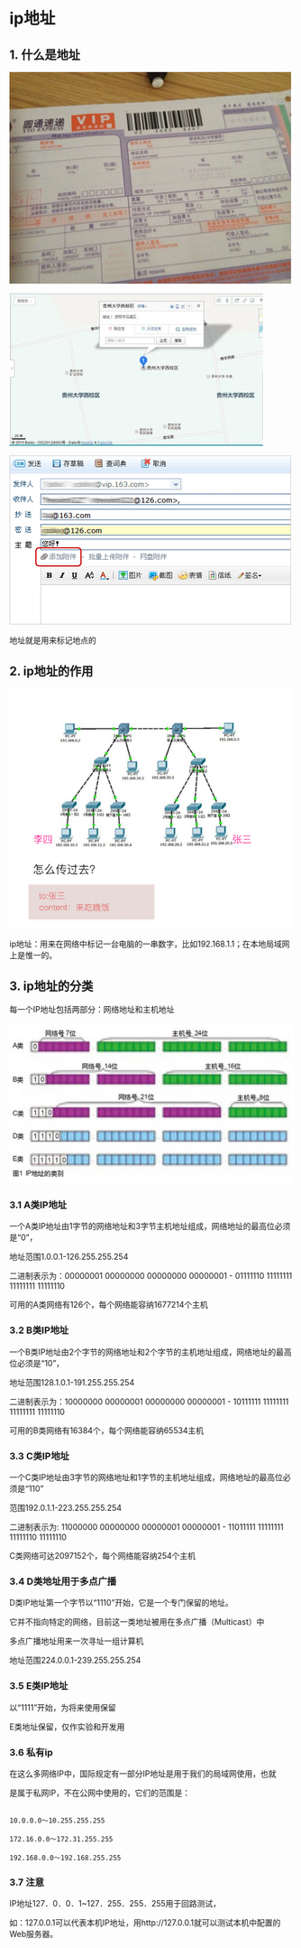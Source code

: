 # ip地址

## 1. 什么是地址

![](/assets/48540923dd54564e68eb7736b0de9c82d1584f37.jpg)

![](/assets/f9198618367adab4ad620fd48dd4b31c8601e4f3.jpg)

![](/assets/20080912165602a741d.png)

地址就是用来标记地点的

## 2. ip地址的作用

![](/assets/Snip20160901_60.png)

ip地址：用来在网络中标记一台电脑的一串数字，比如192.168.1.1；在本地局域网上是惟一的。

## 3. ip地址的分类

每一个IP地址包括两部分：网络地址和主机地址

![](/assets/ip地址.jpg)

### 3.1 A类IP地址

一个A类IP地址由1字节的网络地址和3字节主机地址组成，网络地址的最高位必须是“0”，

地址范围1.0.0.1-126.255.255.254

二进制表示为：00000001 00000000 00000000 00000001 - 01111110 11111111 11111111 11111110

可用的A类网络有126个，每个网络能容纳1677214个主机

### 3.2 B类IP地址

一个B类IP地址由2个字节的网络地址和2个字节的主机地址组成，网络地址的最高位必须是“10”，

地址范围128.1.0.1-191.255.255.254

二进制表示为：10000000 00000001 00000000 00000001 - 10111111 11111111 11111111 11111110

可用的B类网络有16384个，每个网络能容纳65534主机

### 3.3 C类IP地址

一个C类IP地址由3字节的网络地址和1字节的主机地址组成，网络地址的最高位必须是“110”

范围192.0.1.1-223.255.255.254

二进制表示为: 11000000 00000000 00000001 00000001 - 11011111 11111111 11111110 11111110

C类网络可达2097152个，每个网络能容纳254个主机

### 3.4 D类地址用于多点广播

D类IP地址第一个字节以“1110”开始，它是一个专门保留的地址。

它并不指向特定的网络，目前这一类地址被用在多点广播（Multicast）中

多点广播地址用来一次寻址一组计算机

地址范围224.0.0.1-239.255.255.254

### 3.5 E类IP地址

以“1111”开始，为将来使用保留

E类地址保留，仅作实验和开发用

### 3.6 私有ip

在这么多网络IP中，国际规定有一部分IP地址是用于我们的局域网使用，也就

是属于私网IP，不在公网中使用的，它们的范围是：

```

10.0.0.0～10.255.255.255

172.16.0.0～172.31.255.255

192.168.0.0～192.168.255.255

```

### 3.7 注意

IP地址127．0．0．1~127．255．255．255用于回路测试，

如：127.0.0.1可以代表本机IP地址，用http://127.0.0.1就可以测试本机中配置的Web服务器。
